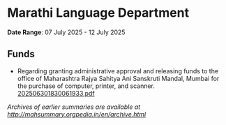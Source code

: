 # Marathi Language Department

**Date Range**: 07 July 2025 - 12 July 2025


## Funds
- Regarding granting administrative approval and releasing funds to the office of Maharashtra Rajya Sahitya Ani Sanskruti Mandal, Mumbai for the purchase of computer, printer, and scanner.\
  [202506301830061933.pdf](https://gr.maharashtra.gov.in/Site/Upload/Government%20Resolutions/English/202506301830061933.pdf)


*Archives of earlier summaries are available at http://mahsummary.orgpedia.in/en/archive.html*